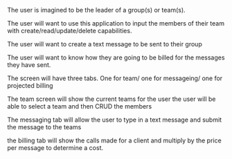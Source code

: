 The user is imagined to be the leader of a group(s) or team(s).

The user will want to use this application to input the members of their team with create/read/update/delete capabilities.

The user will want to create a text message to be sent to their group

The user will want to know how they are going to be billed for the messages they have sent.

The screen will have three tabs.  One for team/ one for messageing/ one for projected billing

The team screen will show the current teams for the user
the user will be able to select a team and then CRUD the members

The messaging tab will allow the user to type in a text message and submit the message to the teams

the billing tab will show the calls made for a client and multiply by the price per message to determine a cost.  
